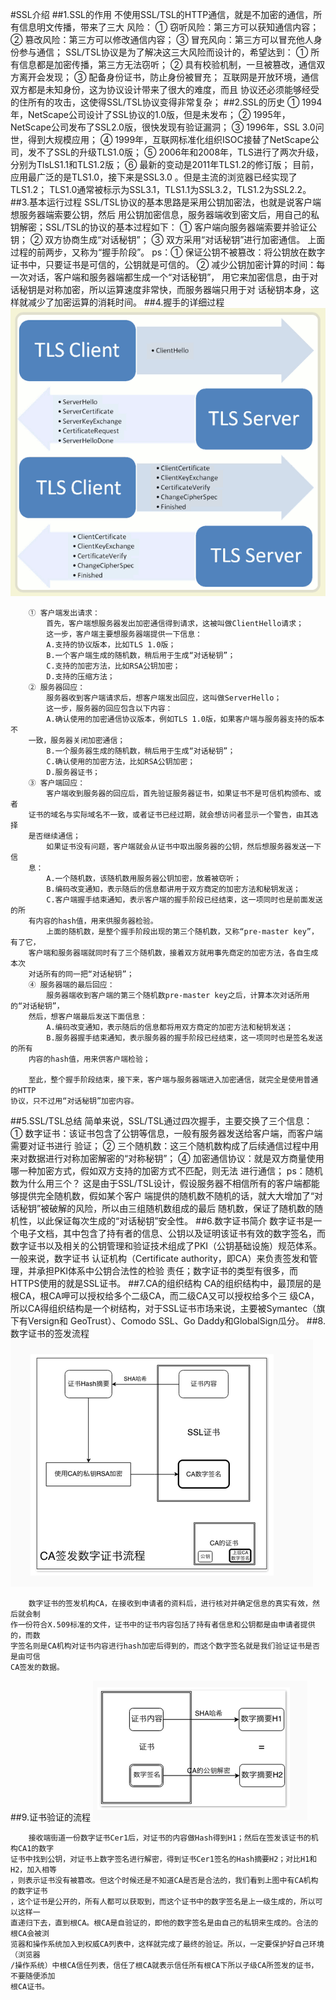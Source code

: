 #SSL介绍
##1.SSL的作用
        不使用SSL/TSL的HTTP通信，就是不加密的通信，所有信息明文传播，带来了三大
    风险：
        ① 窃听风险：第三方可以获知通信内容；
        ② 篡改风险：第三方可以修改通信内容；
        ③ 冒充风向：第三方可以冒充他人身份参与通信；
        SSL/TSL协议是为了解决这三大风险而设计的，希望达到：
        ① 所有信息都是加密传播，第三方无法窃听；
        ② 具有校验机制，一旦被篡改，通信双方离开会发现；
        ③ 配备身份证书，防止身份被冒充；
        互联网是开放环境，通信双方都是未知身份，这为协议设计带来了很大的难度，而且
    协议还必须能够经受的住所有的攻击，这使得SSL/TSL协议变得非常复杂；
##2.SSL的历史
        ① 1994年，NetScape公司设计了SSL协议的1.0版，但是未发布；
        ② 1995年，NetScape公司发布了SSL2.0版，很快发现有验证漏洞；
        ③ 1996年，SSL 3.0问世，得到大规模应用；
        ④ 1999年，互联网标准化组织ISOC接替了NetScape公司，发不了SSL的升级TLS1.0版；
        ⑤ 2006年和2008年，TLS进行了两次升级，分别为TlsLS1.1和TLS1.2版；
        ⑥ 最新的变动是2011年TLS1.2的修订版；
        目前，应用最广泛的是TLS1.0，接下来是SSL3.0 。但是主流的浏览器已经实现了TLS1.2；
        TLS1.0通常被标示为SSL3.1，TLS1.1为SSL3.2，TLS1.2为SSL2.2。
##3.基本运行过程
        SSL/TSL协议的基本思路是采用公钥加密法，也就是说客户端想服务器端索要公钥，然后
    用公钥加密信息，服务器端收到密文后，用自己的私钥解密；SSL/TSL的协议的基本过程如下：
        ① 客户端向服务器端索要并验证公钥；
        ② 双方协商生成“对话秘钥”；
        ③ 双方采用“对话秘钥”进行加密通信。
        上面过程的前两步，又称为“握手阶段”。
        ps：① 保证公钥不被篡改：将公钥放在数字证书中，只要证书是可信的，公钥就是可信的。
            ② 减少公钥加密计算的时间：每一次对话，客户端和服务器端都生成一个“对话秘钥”，
        用它来加密信息，由于对话秘钥是对称加密，所以运算速度非常快，而服务器端只用于对
        话秘钥本身，这样就减少了加密运算的消耗时间。
##4.握手的详细过程
![握手的详细过程](handshake.png)

        ① 客户端发出请求：
            首先，客户端想服务器发出加密通信得到请求，这被叫做ClientHello请求；
            这一步，客户端主要想服务器端提供一下信息：
            A.支持的协议版本，比如TLS 1.0版；
            B.一个客户端生成的随机数，稍后用于生成“对话秘钥”；
            C.支持的加密方法，比如RSA公钥加密；
            D.支持的压缩方法；
        ② 服务器回应：
            服务器收到客户端请求后，想客户端发出回应，这叫做ServerHello；
            这一步，服务器的回应包含以下内容：
            A.确认使用的加密通信协议版本，例如TLS 1.0版，如果客户端与服务器支持的版本不
        一致，服务器关闭加密通信；
            B.一个服务器生成的随机数，稍后用于生成“对话秘钥”；
            C.确认使用的加密方法，比如RSA公钥加密；
            D.服务器证书；
        ③ 客户端回应：
            客户端收到服务器的回应后，首先验证服务器证书，如果证书不是可信机构颁布、或者
        证书的域名与实际域名不一致，或者证书已经过期，就会想访问者显示一个警告，由其选择
        是否继续通信；
            如果证书没有问题，客户端就会从证书中取出服务器的公钥，然后想服务器发送一下信
        息：
            A.一个随机数，该随机数用服务器公钥加密，放着被窃听；
            B.编码改变通知，表示随后的信息都讲用于双方商定的加密方法和秘钥发送；
            C.客户端握手结束通知，表示客户端的握手阶段已经结束，这一项同时也是前面发送的所
        有内容的hash值，用来供服务器检验。
            上面的随机数，是整个握手阶段出现的第三个随机数，又称“pre-master key”，有了它，
        客户端和服务器端就同时有了三个随机数，接着双方就用事先商定的加密方法，各自生成本次
        对话所有的同一把“对话秘钥”；
        ④ 服务器端的最后回应：
            服务器端收到客户端的第三个随机数pre-master key之后，计算本次对话所用的“对话秘钥”，
        然后，想客户端最后发送下面信息：
            A.编码改变通知，表示随后的信息都将用双方商定的加密方法和秘钥发送；
            B.服务器握手结束通知，表示服务器的握手阶段已经结束，这一项同时也是签名发送的所有
        内容的hash值，用来供客户端检验；
        
        至此，整个握手阶段结束，接下来，客户端与服务器端进入加密通信，就完全是使用普通的HTTP
    协议，只不过用“对话秘钥”加密内容。
##5.SSL/TSL总结
        简单来说，SSL/TSL通过四次握手，主要交换了三个信息：
        ① 数字证书：该证书包含了公钥等信息，一般有服务器发送给客户端，而客户端需要对证书进行
    验证；
        ② 三个随机数：这三个随机数构成了后续通信过程中用来对数据进行对称加密解密的“对称秘钥”；
        ④ 加密通信协议：就是双方商量使用哪一种加密方式，假如双方支持的加密方式不匹配，则无法
    进行通信；
        ps：随机数为什么用三个？
            这是由于SSL/TSL设计，假设服务器不相信所有的客户端都能够提供完全随机数，假如某个客户
        端提供的随机数不随机的话，就大大增加了“对话秘钥”被破解的风险，所以由三组随机数组成的最后
        随机数，保证了随机数的随机性，以此保证每次生成的“对话秘钥”安全性。
##6.数字证书简介
        数字证书是一个电子文档，其中包含了持有者的信息、公钥以及证明该证书有效的数字签名，而
    数字证书以及相关的公钥管理和验证技术组成了PKI（公钥基础设施）规范体系。一般来说，数字证书
    认证机构（Certificate authority，即CA）来负责签发和管理，并承担PKI体系中公钥合法性的检验
    责任；数字证书的类型有很多，而HTTPS使用的就是SSL证书。
##7.CA的组织结构
        CA的组织结构中，最顶层的是根CA，根CA呷可以授权给多个二级CA，而二级CA又可以授权给多个三
    级CA，所以CA得组织结构是一个树结构，对于SSL证书市场来说，主要被Symantec（旗下有Versign和
    GeoTrust）、Comodo SSL、Go Daddy和GlobalSign瓜分。
##8.数字证书的签发流程
![证书的签发流程](Issued.png)

        数字证书的签发机构CA，在接收到申请者的资料后，进行核对并确定信息的真实有效，然后就会制
    作一份符合X.509标准的文件，证书中的证书内容包括了持有者信息和公钥都是由申请者提供的，而数
    字签名则是CA机构对证书内容进行hash加密后得到的，而这个数字签名就是我们验证证书是否是由可信
    CA签发的数据。
##9.证书验证的流程
![证书验证](verification.png)
    
        接收端街道一份数字证书Cer1后，对证书的内容做Hash得到H1；然后在签发该证书的机构CA1的数字
    证书中找到公钥，对证书上数字签名进行解密，得到证书Cer1签名的Hash摘要H2；对比H1和H2，加入相等
    ，则表示证书没有被篡改。但这个时候还是不知道CA是否是合法的，我们看到上图中有CA机构的数字证书
    ，这个证书是公开的，所有人都可以获取到，而这个证书中的数字签名是上一级生成的，所以可以这样一
    直递归下去，直到根CA。根CA是自验证的，即他的数字签名是由自己的私钥来生成的。合法的根CA会被浏
    览器和操作系统加入到权威CA列表中，这样就完成了最终的验证。所以，一定要保护好自己环境（浏览器
    /操作系统）中根CA信任列表，信任了根CA就表示信任所有根CA下所以子级CA所签发的证书，不要随便添加
    根CA证书。
    
